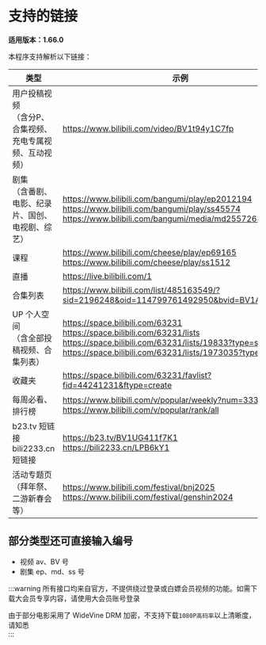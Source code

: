 # 支持的链接
**适用版本：1.66.0**

本程序支持解析以下链接：

| 类型 | 示例 |
| ---- | ---- |
| 用户投稿视频 <br>（含分P、合集视频、充电专属视频、互动视频）| https://www.bilibili.com/video/BV1t94y1C7fp |
| 剧集 <br>（含番剧、电影、纪录片、国创、电视剧、综艺） | https://www.bilibili.com/bangumi/play/ep2012194 <br> https://www.bilibili.com/bangumi/play/ss45574 <br> https://www.bilibili.com/bangumi/media/md25572685 |
| 课程 | https://www.bilibili.com/cheese/play/ep69165 <br> https://www.bilibili.com/cheese/play/ss1512 |
| 直播 | https://live.bilibili.com/1 |
| 合集列表 | https://www.bilibili.com/list/485163549/?sid=2196248&oid=114799761492950&bvid=BV1At3XzNEeL |
| UP 个人空间 <br>（含全部投稿视频、合集列表）| https://space.bilibili.com/63231 <br> https://space.bilibili.com/63231/lists <br> https://space.bilibili.com/63231/lists/19833?type=season <br> https://space.bilibili.com/63231/lists/1973035?type=series |
| 收藏夹 | https://space.bilibili.com/63231/favlist?fid=44241231&ftype=create |
| 每周必看、排行榜 | https://www.bilibili.com/v/popular/weekly?num=333 <br> https://www.bilibili.com/v/popular/rank/all |
| b23.tv 短链接 <br> bili2233.cn 短链接 | https://b23.tv/BV1UG411f7K1 <br> https://bili2233.cn/LPB6kY1 |
| 活动专题页（拜年祭、二游新春会等） | https://www.bilibili.com/festival/bnj2025 <br> https://www.bilibili.com/festival/genshin2024 |

## 部分类型还可直接输入编号
- 视频 av、BV 号
- 剧集 ep、md、ss 号

:::warning
所有接口均来自官方，不提供绕过登录或白嫖会员视频的功能。如需下载大会员专享内容，请使用大会员账号登录   

由于部分电影采用了 WideVine DRM 加密，不支持下载`1080P高码率`以上清晰度，请知悉  
:::